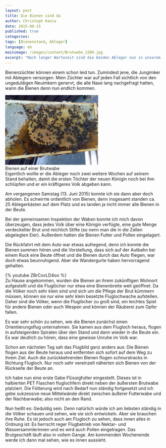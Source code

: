 ```yaml
---
layout: post
title: Die Bienen sind da
author: Christoph Kania
date: 2015-06-15
published: true
categories:
tags: [Bienenstand, Ableger]
language: de
mainimage: /images/content/Brutwabe_1200.jpg
excerpt: "Nach langer Wartezeit sind die beiden Ableger nun in unserem Garten aufgestellt und wir beobachten zufrieden das muntere Treiben."
---
```


Bienenzüchter können einem schon leid tun. Zumindest jene, die Jungimker mit Ablegern versorgen. Mein Züchter war auf jeden Fall sichtlich von den ungeduldigen Neuimkern genervt, die alle Nase lang nachgefragt hatten, wann die Bienen denn nun endlich kommen.

<div class="imageleft" style="max-width:300px;"><img class="img-responsive img-rounded" src="/images/content/Brutwabe_600.jpg" alt="Brutwabe" />Bienen auf einer Brutwabe</div>Eigentlich wollte er die Ableger noch zwei weitere Wochen auf seinem Stand behalten, damit die ersten Töchter der neuen Königin noch bei ihm schlüpfen und er ein kräftigeres Volk abgeben kann. 

Am vergangenen Samstag (13. Juni 2015) konnte ich sie dann aber doch abholen. Es schwirrte ordentlich von Bienen, denn insgesamt standen ca. 25 Ablegerkästen auf dem Platz und es landen ja nicht immer alle Bienen in der Beute.

Bei der gemeinsamen Inspektion der Waben konnte ich mich davon überzeugen, dass jedes Volk über eine Königin verfügte, eine gute Menge verdeckelter Brut und reichlich Stifte (so nenn man die in die Zellen abgelegten Eier). Außerdem hatten die Bienen Futter und Pollen eingelagert.

Die Rückfahrt mit dem Auto war etwas aufregend, denn ich konnte die Bienen summen hören und die Vorstellung, dass sich auf der Autbahn bei einem Ruck eine Beute öffnet und die Bienen durch das Auto fliegen, war doch etwas beunruhigend. Aber die Wandergurte haben hervorragend gehalten.

<div class="imageright hideinprint" style="max-width:420px;">{% youtube ZBrCxvLD4oo %}</div>Zu Hause angekommen, wurden die Bienen an ihrem zukünftigen Wohnort aufgestellt und die Fluglöcher nur etwa eine Bienenbreite weit geöffnet. Da die Völker noch sehr klein sind und sich um die Pflege der Brut kümmern müssen, können sie nur eine sehr klein besetzte Fluglochwache aufstellen. Daher sind die Völker, wenn die Fluglöcher zu groß sind, ein leichtes Spiel für andere Bienen oder auch Wespen und können der Räuberei zum Opfer fallen.

Es war sehr schön zu sehen, wie die Bienen zunächst einen Orientierungsflug unternahmen. Sie kamen aus dem Flugloch heraus, flogen in aufsteigenden Spiralen über den Stand und dann wieder in die Beute ein. Es war deutlich zu hören, dass eine gewisse Unruhe im Volk war.

Schon am nächsten Tag sah das Flugbild ganz anders aus: Die Bienen flogen aus der Beute heraus und entfernten sich sofort auf dem Weg zu ihrem Ziel. Auch die zurückkehrenden Bienen flogen schnurstracks in Richtung Flugloch. Nur noch sehr vereinzelt näherten sich Bienen von der Rückseite der Beute an.

Ich habe nun eine erste Gabe Flüssigfutter eingestellt. Dieses ist in halbierten PET Flaschen fluglochfern direkt neben der äußersten Brutwabe platziert. Die Fütterung wird nach Bedarf nun ständig fortgesetzt und ich gebe sukzessive neue Mittelwände direkt zwischen äußerer Futterwabe und der Nachbarwabe; also nicht an den Rand.

Nun heißt es: Geduldig sein. Denn natürlich würde ich am liebsten ständig in die Völker schauen und sehen, wie sie sich entwickeln. Aber sie brauchen ihre Ruhe. Es ist jedoch auch am Flugloch zu sehen, dass innen alles in Ordnung ist: Es herrscht reger Flugbetrieb von Nektar- und Wassersammlerinnen und es wird auch Pollen eingetragen. Das Brutgeschäft läuft also in vollem Gange. Am kommenden Wochenende werde ich dann mal sehen, wie es innen aussieht.

